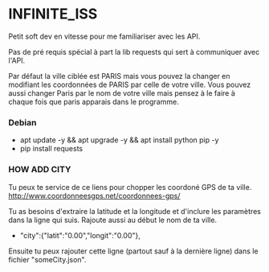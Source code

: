 # INFINITE_ISS

Petit soft dev en vitesse pour me familiariser avec les API.

Pas de pré requis spécial à part la lib requests qui sert à communiquer avec l'API.

Par défaut la ville ciblée est PARIS mais vous pouvez la changer en modifiant les coordonnées de PARIS par celle de votre ville.
Vous pouvez aussi changer Paris par le nom de votre ville mais pensez à le faire à chaque fois que paris apparais dans le programme.

### Debian

* apt update -y && apt upgrade -y && apt install python pip -y
* pip install requests

### HOW ADD CITY

Tu peux te service de ce liens pour chopper les coordoné GPS de ta ville.
http://www.coordonneesgps.net/coordonnees-gps/

Tu as besoins d'extraire la latitude et la longitude et d'inclure les paramètres dans la ligne qui suis.
Rajoute aussi au début le nom de ta ville.

* "city":{"latit":"0.00","longit":"0.00"},

Ensuite tu peux rajouter cette ligne (partout sauf à la dernière ligne) dans le fichier "someCity.json".
